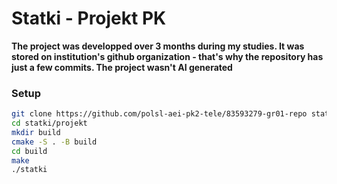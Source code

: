 # Statki - Projekt PK

**The project was developped over 3 months during my studies. It was stored on institution's github organization - that's why the repository has just a few commits. The project wasn't AI generated**

### Setup
```bash
git clone https://github.com/polsl-aei-pk2-tele/83593279-gr01-repo statki
cd statki/projekt
mkdir build
cmake -S . -B build
cd build
make
./statki
```
